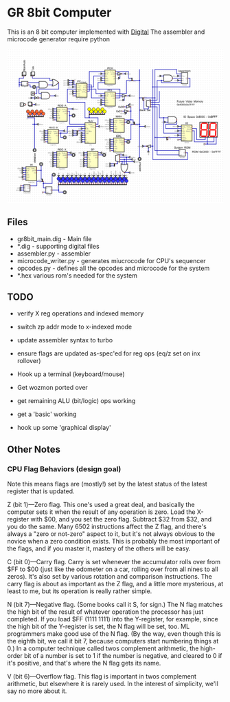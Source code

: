 # GR 8bit Computer

This is an 8 bit computer implemented with [Digital](https://github.com/hneemann/Digital)
The assembler and microcode generator require python

![screnshot](distribution/screenshot.png)

## Files
* gr8bit_main.dig - Main file
* *.dig - supporting digital files
* assembler.py - assembler
* microcode_writer.py - generates miucrocode for CPU's sequencer
* opcodes.py - defines all the opcodes and microcode for the system
* *.hex various rom's needed for the system


## TODO

* verify X reg operations and indexed memory
* switch zp addr mode to x-indexed mode
* update assembler syntax to turbo
* ensure flags are updated as-spec'ed for reg ops (eq/z set on inx rollover)

* Hook up a terminal (keyboard/mouse)
* Get wozmon ported over
* get remaining ALU (bit/logic) ops working

* get a 'basic' working
* hook up some 'graphical display'

## Other Notes

### CPU Flag Behaviors (design goal)

Note this means flags are (mostly!) set by the latest status of the latest register that is updated.

Z (bit 1)—Zero flag. This one's used a great deal, and basically the computer sets it when the result of any operation is zero. Load the X-register with $00, and you set the zero flag. Subtract $32 from $32, and you do the same. Many 6502 instructions affect the Z flag, and there's always a "zero or not-zero" aspect to it, but it's not always obvious to the novice when a zero condition exists. This is probably the most important of the flags, and if you master it, mastery of the others will be easy.

C (bit 0)—Carry flag. Carry is set whenever the accumulator rolls over from $FF to $00 (just like the odometer on a car, rolling over from all nines to all zeros). It's also set by various rotation and comparison instructions. The carry flag is about as important as the Z flag, and a little more mysterious, at least to me, but its operation is really rather simple.

N (bit 7)—Negative flag. (Some books call it S, for sign.) The N flag matches the high bit of the result of whatever operation the processor has just completed. If you load $FF (1111 1111) into the Y-register, for example, since the high bit of the Y-register is set, the N flag will be set, too. ML programmers make good use of the N flag. (By the way, even though this is the eighth bit, we call it bit 7, because computers start numbering things at 0.) In a computer technique called twos complement arithmetic, the high-order bit of a number is set to 1 if the number is negative, and cleared to 0 if it's positive, and that's where the N flag gets its name.

V (bit 6)—Overflow flag. This flag is important in twos complement arithmetic, but elsewhere it is rarely used. In the interest of simplicity, we'll say no more about it.
